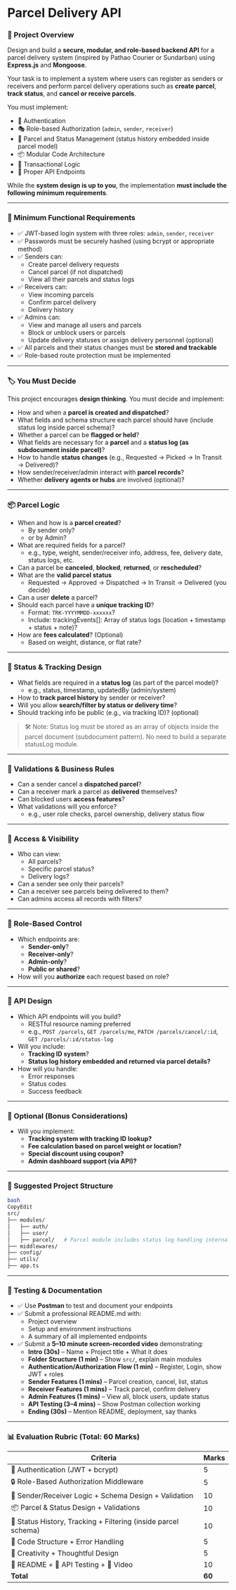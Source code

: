 # Parcel Delivery API

### **🎯 Project Overview**

Design and build a **secure, modular, and role-based backend API** for a parcel delivery system (inspired by Pathao Courier or Sundarban) using **Express.js** and **Mongoose**.

Your task is to implement a system where users can register as senders or receivers and perform parcel delivery operations such as **create parcel**, **track status**, and **cancel or receive parcels**.

You must implement:

- 🔐 Authentication
- 🎭 Role-based Authorization (`admin`, `sender`, `receiver`)
- 🧱 Parcel and Status Management (status history embedded inside parcel model)
- 📦 Modular Code Architecture
- 🧱 Transactional Logic
- 🔁 Proper API Endpoints

While the **system design is up to you**, the implementation **must include the following minimum requirements**.

---

### **📌 Minimum Functional Requirements**

- ✅ JWT-based login system with three roles: `admin`, `sender`, `receiver`
- ✅ Passwords must be securely hashed (using bcrypt or appropriate method)
- ✅ Senders can:
  - Create parcel delivery requests
  - Cancel parcel (if not dispatched)
  - View all their parcels and status logs
- ✅ Receivers can:
  - View incoming parcels
  - Confirm parcel delivery
  - Delivery history
- ✅ Admins can:
  - View and manage all users and parcels
  - Block or unblock users or parcels
  - Update delivery statuses or assign delivery personnel (optional)
- ✅ All parcels and their status changes must be **stored and trackable**
- ✅ Role-based route protection must be implemented

---

### **🏷️ You Must Decide**

This project encourages **design thinking**. You must decide and implement:

- How and when a **parcel is created and dispatched**?
- What fields and schema structure each parcel should have (include status log inside parcel schema)?
- Whether a parcel can be **flagged or held**?
- What fields are necessary for a **parcel** and a **status log (as subdocument inside parcel)**?
- How to handle **status changes** (e.g., Requested → Picked → In Transit → Delivered)?
- How sender/receiver/admin interact with **parcel records**?
- Whether **delivery agents or hubs** are involved (optional)?

---

### **📦 Parcel Logic**

- When and how is a **parcel created**?
  - By sender only?
  - or by Admin?
- What are required fields for a parcel?
  - e.g., type, weight, sender/receiver info, address, fee, delivery date, status logs, etc.
- Can a parcel be **canceled**, **blocked**, **returned**, or **rescheduled**?
- What are the **valid parcel status**
  - Requested → Approved → Dispatched → In Transit → Delivered (you decide)
- Can a user **delete** a parcel?
- Should each parcel have a **unique tracking ID**?
  - Format: `TRK-YYYYMMDD-xxxxxx`?
  - Include: trackingEvents[]: Array of status logs (location + timestamp + status + note)?
- How are **fees calculated**? (Optional)
  - Based on weight, distance, or flat rate?

---

### **🔁 Status & Tracking Design**

- What fields are required in a **status log** (as part of the parcel model)?
  - e.g., status, timestamp, updatedBy (admin/system)
- How to **track parcel history** by sender or receiver?
- Will you allow **search/filter by status or delivery time**?
- Should tracking info be public (e.g., via tracking ID)? (optional)

> 🛠 Note: Status log must be stored as an array of objects inside the parcel document (subdocument pattern). No need to build a separate statusLog module.

---

### **🫆 Validations & Business Rules**

- Can a sender cancel a **dispatched parcel**?
- Can a receiver mark a parcel as **delivered** themselves?
- Can blocked users **access features**?
- What validations will you enforce?
  - e.g., user role checks, parcel ownership, delivery status flow

---

### **📜 Access & Visibility**

- Who can view:
  - All parcels?
  - Specific parcel status?
  - Delivery logs?
- Can a sender see only their parcels?
- Can a receiver see parcels being delivered to them?
- Can admins access all records with filters?

---

### **🔐 Role-Based Control**

- Which endpoints are:
  - **Sender-only**?
  - **Receiver-only**?
  - **Admin-only**?
  - **Public or shared**?
- How will you **authorize** each request based on role?

---

### **🧩 API Design**

- Which API endpoints will you build?
  - RESTful resource naming preferred
  - e.g., `POST /parcels`, `GET /parcels/me`, `PATCH /parcels/cancel/:id`, `GET /parcels/:id/status-log`
- Will you include:
  - **Tracking ID system**?
  - **Status log history embedded and returned via parcel details?**
- How will you handle:
  - Error responses
  - Status codes
  - Success feedback

---

### **🧠 Optional (Bonus Considerations)**

- Will you implement:
  - **Tracking system with tracking ID lookup?**
  - **Fee calculation based on parcel weight or location?**
  - **Special discount using coupon?**
  - **Admin dashboard support (via API)?**

---

### **📁 Suggested Project Structure**

```bash
bash
CopyEdit
src/
├── modules/
│   ├── auth/
│   ├── user/
│   ├── parcel/   # Parcel module includes status log handling internally
├── middlewares/
├── config/
├── utils/
├── app.ts

```

---

### **🧪 Testing & Documentation**

- ✅ Use **Postman** to test and document your endpoints
- ✅ Submit a professional README.md with:
  - Project overview
  - Setup and environment instructions
  - A summary of all implemented endpoints
- ✅ Submit a **5–10 minute screen-recorded video** demonstrating:
  - **Intro (30s)** – Name + Project title + What it does
  - **Folder Structure (1 min)** – Show `src/`, explain main modules
  - **Authentication/Authorization Flow (1 min)** – Register, Login, show JWT + roles
  - **Sender Features (1 mins)** – Parcel creation, cancel, list, status
  - **Receiver Features (1 mins)** – Track parcel, confirm delivery
  - **Admin Features (1 mins)** – View all, block users, update status
  - **API Testing (3–4 mins)** – Show Postman collection working
  - **Ending (30s)** – Mention README, deployment, say thanks

---

### **📊 Evaluation Rubric (Total: 60 Marks)**

| **Criteria**                                                   | **Marks** |
| -------------------------------------------------------------- | --------- |
| 🔐 Authentication (JWT + bcrypt)                               | 5         |
| 🔒 Role-Based Authorization Middleware                         | 5         |
| 🧍 Sender/Receiver Logic + Schema Design + Validation          | 10        |
| 📦 Parcel & Status Design + Validations                        | 10        |
| 🔁 Status History, Tracking + Filtering (inside parcel schema) | 10        |
| 🧱 Code Structure + Error Handling                             | 5         |
| 🧠 Creativity + Thoughtful Design                              | 5         |
| 📄 README + 🔁 API Testing + 🎥 Video                          | 10        |
| **Total**                                                      | **60**    |
